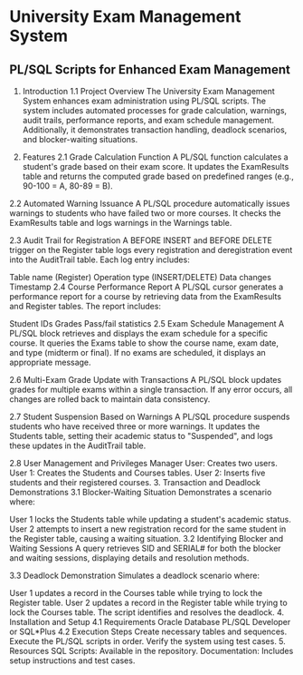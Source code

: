 # University Exam Management System
## PL/SQL Scripts for Enhanced Exam Management
1. Introduction
1.1 Project Overview
The University Exam Management System enhances exam administration using PL/SQL scripts. The system includes automated processes for grade calculation, warnings, audit trails, performance reports, and exam schedule management. Additionally, it demonstrates transaction handling, deadlock scenarios, and blocker-waiting situations.

2. Features
2.1 Grade Calculation Function
A PL/SQL function calculates a student's grade based on their exam score. It updates the ExamResults table and returns the computed grade based on predefined ranges (e.g., 90-100 = A, 80-89 = B).

2.2 Automated Warning Issuance
A PL/SQL procedure automatically issues warnings to students who have failed two or more courses. It checks the ExamResults table and logs warnings in the Warnings table.

2.3 Audit Trail for Registration
A BEFORE INSERT and BEFORE DELETE trigger on the Register table logs every registration and deregistration event into the AuditTrail table. Each log entry includes:

Table name (Register)
Operation type (INSERT/DELETE)
Data changes
Timestamp
2.4 Course Performance Report
A PL/SQL cursor generates a performance report for a course by retrieving data from the ExamResults and Register tables. The report includes:

Student IDs
Grades
Pass/fail statistics
2.5 Exam Schedule Management
A PL/SQL block retrieves and displays the exam schedule for a specific course. It queries the Exams table to show the course name, exam date, and type (midterm or final). If no exams are scheduled, it displays an appropriate message.

2.6 Multi-Exam Grade Update with Transactions
A PL/SQL block updates grades for multiple exams within a single transaction. If any error occurs, all changes are rolled back to maintain data consistency.

2.7 Student Suspension Based on Warnings
A PL/SQL procedure suspends students who have received three or more warnings. It updates the Students table, setting their academic status to "Suspended", and logs these updates in the AuditTrail table.

2.8 User Management and Privileges
Manager User: Creates two users.
User 1: Creates the Students and Courses tables.
User 2: Inserts five students and their registered courses.
3. Transaction and Deadlock Demonstrations
3.1 Blocker-Waiting Situation
Demonstrates a scenario where:

User 1 locks the Students table while updating a student's academic status.
User 2 attempts to insert a new registration record for the same student in the Register table, causing a waiting situation.
3.2 Identifying Blocker and Waiting Sessions
A query retrieves SID and SERIAL# for both the blocker and waiting sessions, displaying details and resolution methods.

3.3 Deadlock Demonstration
Simulates a deadlock scenario where:

User 1 updates a record in the Courses table while trying to lock the Register table.
User 2 updates a record in the Register table while trying to lock the Courses table.
The script identifies and resolves the deadlock.
4. Installation and Setup
4.1 Requirements
Oracle Database
PL/SQL Developer or SQL*Plus
4.2 Execution Steps
Create necessary tables and sequences.
Execute the PL/SQL scripts in order.
Verify the system using test cases.
5. Resources
SQL Scripts: Available in the repository.
Documentation: Includes setup instructions and test cases.
